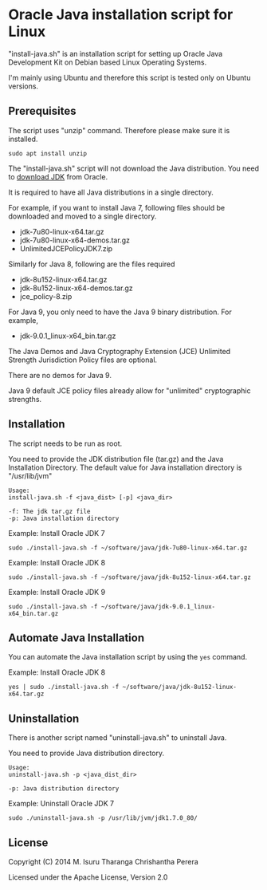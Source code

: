 Oracle Java installation script for Linux
=========================================

"install-java.sh" is an installation script for setting up Oracle Java Development Kit on Debian based Linux Operating Systems.

I'm mainly using Ubuntu and therefore this script is tested only on Ubuntu versions.

## Prerequisites

The script uses "unzip" command. Therefore please make sure it is installed.

`sudo apt install unzip`

The "install-java.sh" script will not download the Java distribution. You need to [download JDK] from Oracle.

It is required to have all Java distributions in a single directory.

For example, if you want to install Java 7, following files should be downloaded and moved to a single directory.

 - jdk-7u80-linux-x64.tar.gz
 - jdk-7u80-linux-x64-demos.tar.gz
 - UnlimitedJCEPolicyJDK7.zip

Similarly for Java 8, following are the files required

 - jdk-8u152-linux-x64.tar.gz
 - jdk-8u152-linux-x64-demos.tar.gz
 - jce_policy-8.zip

For Java 9, you only need to have the Java 9 binary distribution. For example,

 - jdk-9.0.1_linux-x64_bin.tar.gz

The Java Demos and Java Cryptography Extension (JCE) Unlimited Strength Jurisdiction Policy files are optional.

There are no demos for Java 9.

Java 9 default JCE policy files already allow for "unlimited" cryptographic strengths.

## Installation

The script needs to be run as root.

You need to provide the JDK distribution file (tar.gz) and the Java Installation Directory. The default value for Java installation directory is "/usr/lib/jvm"

```
Usage: 
install-java.sh -f <java_dist> [-p] <java_dir>

-f: The jdk tar.gz file
-p: Java installation directory
```

Example: Install Oracle JDK 7

`sudo ./install-java.sh -f ~/software/java/jdk-7u80-linux-x64.tar.gz`

Example: Install Oracle JDK 8

`sudo ./install-java.sh -f ~/software/java/jdk-8u152-linux-x64.tar.gz`

Example: Install Oracle JDK 9

`sudo ./install-java.sh -f ~/software/java/jdk-9.0.1_linux-x64_bin.tar.gz`

## Automate Java Installation

You can automate the Java installation script by using the `yes` command.

Example: Install Oracle JDK 8

`yes | sudo ./install-java.sh -f ~/software/java/jdk-8u152-linux-x64.tar.gz`

## Uninstallation

There is another script named "uninstall-java.sh" to uninstall Java. 

You need to provide Java distribution directory.

```
Usage: 
uninstall-java.sh -p <java_dist_dir>

-p: Java distribution directory
```

Example: Uninstall Oracle JDK 7

`sudo ./uninstall-java.sh -p /usr/lib/jvm/jdk1.7.0_80/`

## License

Copyright (C) 2014 M. Isuru Tharanga Chrishantha Perera

Licensed under the Apache License, Version 2.0

[download JDK]: http://www.oracle.com/technetwork/java/javase/downloads/index.html
